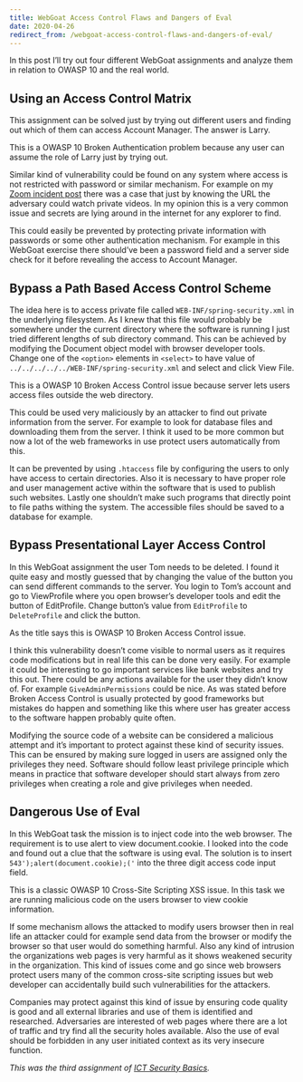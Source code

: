 ```yaml
---
title: WebGoat Access Control Flaws and Dangers of Eval
date: 2020-04-26
redirect_from: /webgoat-access-control-flaws-and-dangers-of-eval/
---
```

In this post I’ll try out four different WebGoat assignments and analyze them in relation to OWASP 10 and the real world.

Using an Access Control Matrix
------------------------------

This assignment can be solved just by trying out different users and finding out which of them can access Account Manager. The answer is Larry.

This is a OWASP 10 Broken Authentication problem because any user can assume the role of Larry just by trying out.

Similar kind of vulnerability could be found on any system where access is not restricted with password or similar mechanism. For example on my [Zoom incident post](https://www.lennu.net/security-incident-of-zoom-video-conferences-video-files-found-from-a-search-engine/) there was a case that just by knowing the URL the adversary could watch private videos. In my opinion this is a very common issue and secrets are lying around in the internet for any explorer to find.

This could easily be prevented by protecting private information with passwords or some other authentication mechanism. For example in this WebGoat exercise there should’ve been a password field and a server side check for it before revealing the access to Account Manager.

Bypass a Path Based Access Control Scheme
-----------------------------------------

The idea here is to access private file called `WEB-INF/spring-security.xml` in the underlying filesystem. As I knew that this file would probably be somewhere under the current directory where the software is running I just tried different lengths of sub directory command. This can be achieved by modifying the Document object model with browser developer tools. Change one of the `<option>` elements in `<select>` to have value of `../../../../../WEB-INF/spring-security.xml` and select and click View File.

This is a OWASP 10 Broken Access Control issue because server lets users access files outside the web directory.

This could be used very maliciously by an attacker to find out private information from the server. For example to look for database files and downloading them from the server. I think it used to be more common but now a lot of the web frameworks in use protect users automatically from this.

It can be prevented by using `.htaccess` file by configuring the users to only have access to certain directories. Also it is necessary to have proper role and user management active within the software that is used to publish such websites. Lastly one shouldn’t make such programs that directly point to file paths withing the system. The accessible files should be saved to a database for example.

Bypass Presentational Layer Access Control
------------------------------------------

In this WebGoat assignment the user Tom needs to be deleted. I found it quite easy and mostly guessed that by changing the value of the button you can send different commands to the server. You login to Tom’s account and go to ViewProfile where you open browser’s developer tools and edit the button of EditProfile. Change button’s value from `EditProfile` to `DeleteProfile` and click the button.

As the title says this is OWASP 10 Broken Access Control issue.

I think this vulnerability doesn’t come visible to normal users as it requires code modifications but in real life this can be done very easily. For example it could be interesting to go important services like bank websites and try this out. There could be any actions available for the user they didn’t know of. For example `GiveAdminPermissions` could be nice. As was stated before Broken Access Control is usually protected by good frameworks but mistakes do happen and something like this where user has greater access to the software happen probably quite often.

Modifying the source code of a website can be considered a malicious attempt and it’s important to protect against these kind of security issues. This can be ensured by making sure logged in users are assigned only the privileges they need. Software should follow least privilege principle which means in practice that software developer should start always from zero privileges when creating a role and give privileges when needed.

Dangerous Use of Eval
---------------------

In this WebGoat task the mission is to inject code into the web browser. The requirement is to use alert to view document.cookie. I looked into the code and found out a clue that the software is using eval. The solution is to insert `543');alert(document.cookie);('` into the three digit access code input field.

This is a classic OWASP 10 Cross-Site Scripting XSS issue. In this task we are running malicious code on the users browser to view cookie information.

If some mechanism allows the attacked to modify users browser then in real life an attacker could for example send data from the browser or modify the browser so that user would do something harmful. Also any kind of intrusion the organizations web pages is very harmful as it shows weakened security in the organization. This kind of issues come and go since web browsers protect users many of the common cross-site scripting issues but web developer can accidentally build such vulnerabilities for the attackers.

Companies may protect against this kind of issue by ensuring code quality is good and all external libraries and use of them is identified and researched. Adversaries are interested of web pages where there are a lot of traffic and try find all the security holes available. Also the use of eval should be forbidden in any user initiated context as its very insecure function.

_This was the third assignment of [ICT Security Basics](http://terokarvinen.com/2020/ict-security-basics-from-trust-to-blockchain-itc4hm003-3001-2020-spring/)._